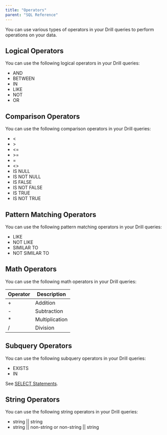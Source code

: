 ```yaml
---
title: "Operators"
parent: "SQL Reference"
---
```

You can use various types of operators in your Drill queries to perform
operations on your data.

## Logical Operators

You can use the following logical operators in your Drill queries:

  * AND
  * BETWEEN
  * IN
  * LIKE
  * NOT
  * OR 

## Comparison Operators

You can use the following comparison operators in your Drill queries:

  * <
  * \>
  * <=
  * \>=
  * =
  * <>
  * IS NULL
  * IS NOT NULL
  * IS FALSE 
  * IS NOT FALSE
  * IS TRUE 
  * IS NOT TRUE

## Pattern Matching Operators

You can use the following pattern matching operators in your Drill queries:

  * LIKE
  * NOT LIKE
  * SIMILAR TO
  * NOT SIMILAR TO

## Math Operators

You can use the following math operators in your Drill queries:

**Operator**| **Description**  
---|---  
+| Addition  
-| Subtraction  
*| Multiplication  
/| Division  
  
## Subquery Operators

You can use the following subquery operators in your Drill queries:

  * EXISTS
  * IN

See [SELECT Statements](/docs/select-statements).

## String Operators

You can use the following string operators in your Drill queries:

  * string || string
  * string || non-string or non-string || string